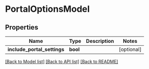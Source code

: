 # PortalOptionsModel

## Properties
Name | Type | Description | Notes
------------ | ------------- | ------------- | -------------
**include_portal_settings** | **bool** |  | [optional] 

[[Back to Model list]](../README.md#documentation-for-models) [[Back to API list]](../README.md#documentation-for-api-endpoints) [[Back to README]](../README.md)


